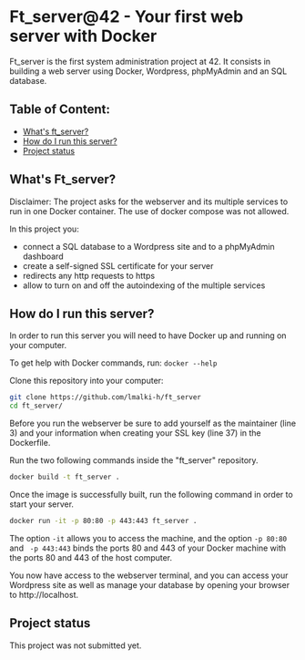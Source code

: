# Ft\_server@42 - Your first web server with Docker

Ft\_server is the first system administration project at 42. It consists in building a web server using Docker, Wordpress, phpMyAdmin and an SQL database. 


## Table of Content:
* [What's ft\_server?](#what's-ft_server?)
* [How do I run this server?](#how-do-I-run-this-server?)
* [Project status](#project-status)


## What's Ft\_server?

Disclaimer: The project asks for the webserver and its multiple services to run in one Docker container. The use of docker compose was not allowed.

In this project you:
- connect a SQL database to a Wordpress site and to a phpMyAdmin dashboard
- create a self-signed SSL certificate for your server
- redirects any http requests to https
- allow to turn on and off the autoindexing of the multiple services



## How do I run this server?

In order to run this server you will need to have Docker up and running on your computer.


To get help with Docker commands, run: `docker --help`

Clone this repository into your computer:
```bash
git clone https://github.com/lmalki-h/ft_server
cd ft_server/
```

Before you run the webserver be sure to add yourself as the maintainer (line 3) and your information when creating your SSL key (line 37) in the Dockerfile.


Run the two following commands inside the "ft\_server" repository.
```bash
docker build -t ft_server .
```

Once the image is successfully built, run the following command in order to start your server.
```bash
docker run -it -p 80:80 -p 443:443 ft_server .
```
The option `-it` allows you to access the machine, and the option `-p 80:80` and ` -p 443:443` binds the ports 80 and 443 of your Docker machine with the ports 80 and 443 of the host computer.



You now have access to the webserver terminal, and you can access your Wordpress site as well as manage your database by opening your browser to http://localhost.



## Project status

This project was not submitted yet.
